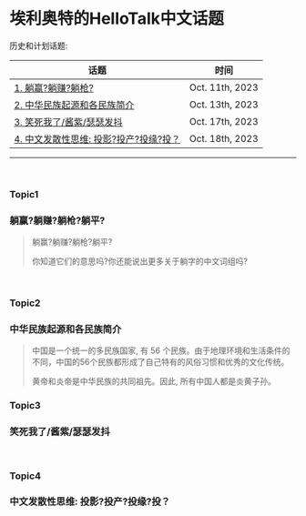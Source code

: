 # 埃利奥特的HelloTalk中文话题

历史和计划话题:

| 话题 | 时间 |
| ---- | ---- |
| [1. 躺赢?躺赚?躺枪?](#Topic1) | Oct. 11th, 2023 |
| [2. 中华民族起源和各民族简介](#Topic2) | Oct. 13th, 2023 |
| [3. 笑死我了/酱紫/瑟瑟发抖](#Topic3) | Oct. 17th, 2023 |
| [4. 中文发散性思维: 投影?投产?投缘?投？](#Topic4) | Oct. 18th, 2023 |

<hr>

&nbsp;

### Topic1

### 躺赢?躺赚?躺枪?躺平?

> 躺赢?躺赚?躺枪?躺平?
>
>你知道它们的意思吗?你还能说出更多关于躺字的中文词组吗?

&nbsp;

### Topic2

### 中华民族起源和各民族简介

> 中国是一个统一的多民族国家, 有 56 个民族。由于地理环境和生活条件的不同，中国的56个民族都形成了自己特有的风俗习惯和优秀的文化传统。
>
> 黄帝和炎帝是中华民族的共同祖先。因此, 所有中国人都是炎黄子孙。

### Topic3

### 笑死我了/酱紫/瑟瑟发抖

&nbsp;

### Topic4

### 中文发散性思维: 投影?投产?投缘?投？
